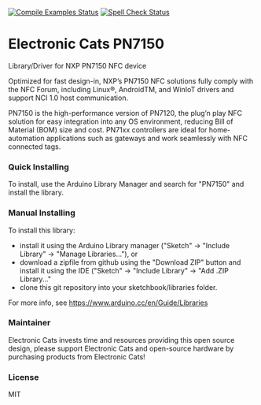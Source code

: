 [![Compile Examples Status](https://github.com/ElectronicCats/ElectronicCats-PN7150/workflows/Compile%20Examples/badge.svg)](https://github.com/ElectronicCats/ElectronicCats-PN7150/actions?workflow=Compile+Examples) [![Spell Check Status](https://github.com/ElectronicCats/ElectronicCats-PN7150/workflows/Spell%20Check/badge.svg)](https://github.com/ElectronicCats/ElectronicCats-PN7150/actions?workflow=Spell+Check)

# Electronic Cats PN7150
Library/Driver for NXP PN7150 NFC device

Optimized for fast design-in, NXP’s PN7150 NFC solutions fully comply with the NFC Forum, including Linux®, AndroidTM, and WinIoT drivers and support NCI 1.0 host communication.

PN7150 is the high-performance version of PN7120, the plug’n play NFC solution for easy integration into any OS environment, reducing Bill of Material (BOM) size and cost. PN71xx controllers are ideal for home-automation applications such as gateways and work seamlessly with NFC connected tags.


### Quick Installing

To install, use the Arduino Library Manager and search for "PN7150" and install the library.

### Manual Installing
To install this library:

 - install it using the Arduino Library manager ("Sketch" -> "Include
   Library" -> "Manage Libraries..."), or
 - download a zipfile from github using the "Download ZIP" button and
   install it using the IDE ("Sketch" -> "Include Library" -> "Add .ZIP
   Library..."
 - clone this git repository into your sketchbook/libraries folder.

For more info, see https://www.arduino.cc/en/Guide/Libraries


### Maintainer

Electronic Cats invests time and resources providing this open source design, please support Electronic Cats and open-source hardware by purchasing products from Electronic Cats!

### License

MIT
